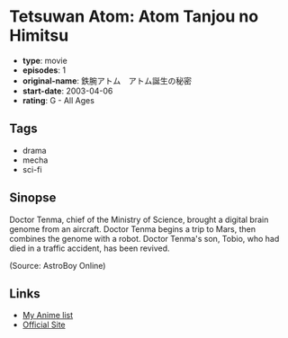 # Tetsuwan Atom: Atom Tanjou no Himitsu

-   **type**: movie
-   **episodes**: 1
-   **original-name**: 鉄腕アトム　アトム誕生の秘密
-   **start-date**: 2003-04-06
-   **rating**: G - All Ages

## Tags

-   drama
-   mecha
-   sci-fi

## Sinopse

Doctor Tenma, chief of the Ministry of Science, brought a digital brain genome from an aircraft. Doctor Tenma begins a trip to Mars, then combines the genome with a robot. Doctor Tenma's son, Tobio, who had died in a traffic accident, has been revived.

(Source: AstroBoy Online)

## Links

-   [My Anime list](https://myanimelist.net/anime/17959/Tetsuwan_Atom__Atom_Tanjou_no_Himitsu)
-   [Official Site](http://www.tezukaosamu.net/jp/anime/126.html)
